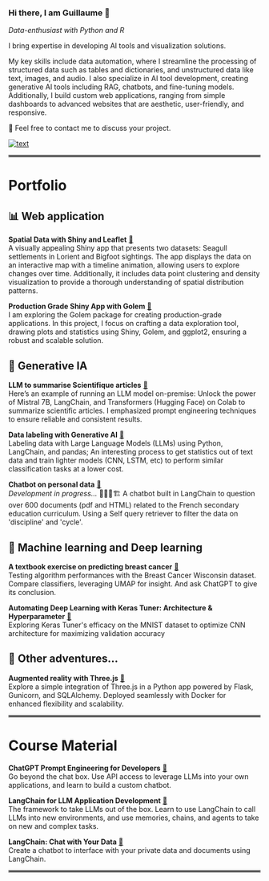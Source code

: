 ### Hi there, I am Guillaume 👋
<em>Data-enthusiast with Python and R</em>

I bring expertise in developing AI tools and visualization solutions.

My key skills include data automation, where I streamline the processing of structured data such as tables and dictionaries, and unstructured data like text, images, and audio. 
I also specialize in AI tool development, creating generative AI tools including RAG, chatbots, and fine-tuning models. 
Additionally, I build custom web applications, ranging from simple dashboards to advanced websites that are aesthetic, user-friendly, and responsive.

💬 Feel free to contact me to discuss your project.

[![text](https://img.shields.io/badge/LinkedIn-0077B5?style=for-the-badge&logo=linkedin&logoColor=white)](https://www.linkedin.com/in/guillaumejeffroy/)

<hr style="border:2px solid gray">

# Portfolio

## 📊 Web application 
**Spatial Data with Shiny and Leaflet** [🔗](https://github.com/Gjeffroy/leaflet_viewer_shiny/tree/main) <br> 
A visually appealing Shiny app that presents two datasets: Seagull settlements in Lorient and Bigfoot sightings. The app displays the data on an interactive map with a timeline animation, allowing users to explore changes over time. Additionally, it includes data point clustering and density visualization to provide a thorough understanding of spatial distribution patterns.

**Production Grade Shiny App with Golem** [🔗](https://github.com/Gjeffroy/shiny-production-golem) <br>
I am exploring the Golem package for creating production-grade applications. In this project, I focus on crafting a data exploration tool, drawing plots and statistics using Shiny, Golem, and ggplot2, ensuring a robust and scalable solution.

## 🤖 Generative IA 
**LLM to summarise Scientifique articles** [🔗](https://github.com/Gjeffroy/Mistral7b_scientific_article) <br>
Here’s an example of running an LLM model on-premise: Unlock the power of Mistral 7B, LangChain, and Transformers (Hugging Face) on Colab to summarize scientific articles. I emphasized prompt engineering techniques to ensure reliable and consistent results.

**Data labeling with Generative AI** [🔗](https://github.com/Gjeffroy/labelling_data_with_llm/tree/main) <br>
Labeling data with Large Language Models (LLMs) using Python, LangChain, and pandas; An interesting process to get statistics out of text data and train lighter models (CNN, LSTM, etc) to perform similar classification tasks at a lower cost.

**Chatbot on personal data**  [🔗](https://github.com/Gjeffroy/chatbot_langchain_taipy/tree/main)<br>
<em>Development in progress... </em> 🚜👷🚧🏗️  A chatbot built in LangChain to question over 600 documents (pdf and HTML) related to the French secondary education curriculum. Using a Self query retriever to filter the data on 'discipline' and 'cycle'.

## 🧠 Machine learning and Deep learning 
**A textbook exercise on predicting breast cancer** [🔗](https://github.com/Gjeffroy/breast_cancer_classification) <br>
Testing algorithm performances with the Breast Cancer Wisconsin dataset. Compare classifiers, leveraging UMAP for insight. And ask ChatGPT to give its conclusion.   

**Automating Deep Learning with Keras Tuner: Architecture & Hyperparameter** [🔗](https://github.com/Gjeffroy/hyperparam_autotuning_keras/tree/main) <br>
Exploring Keras Tuner's efficacy on the MNIST dataset to optimize CNN architecture for maximizing validation accuracy   

## 🎒 Other adventures...

**Augmented reality with Three.js** [🔗](https://github.com/Gjeffroy/AR_with_threejs) <br>
Explore a simple integration of Three.js in a Python app powered by Flask, Gunicorn, and SQLAlchemy. Deployed seamlessly with Docker for enhanced flexibility and scalability. 


<hr style="border:2px solid gray">

# Course Material

**ChatGPT Prompt Engineering for Developers** [🔗](https://github.com/Gjeffroy/chatgpt-prompt-engineering-for-developers) <br>
Go beyond the chat box. Use API access to leverage LLMs into your own applications, and learn to build a custom chatbot.  

**LangChain for LLM Application Development** [🔗](https://github.com/Gjeffroy/langchain-for-llm-application-development) <br>
The framework to take LLMs out of the box. Learn to use LangChain to call LLMs into new environments, and use memories, chains, and agents to take on new and complex tasks.  

**LangChain: Chat with Your Data** [🔗](https://github.com/Gjeffroy/langchain-chat-with-your-data ) <br>
Create a chatbot to interface with your private data and documents using LangChain.  


<hr style="border:2px solid gray">



